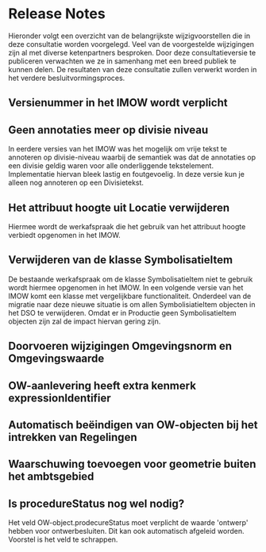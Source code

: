 # Release Notes

Hieronder volgt een overzicht van de belangrijkste wijzigvoorstellen die in deze consultatie worden voorgelegd. Veel van de voorgestelde wijzigingen zijn al met  diverse ketenpartners besproken. Door deze consultatieversie te publiceren verwachten we ze in samenhang met een breed publiek te kunnen delen. De resultaten van deze consultatie zullen verwerkt worden in het verdere besluitvormingsproces.

## Versienummer in het IMOW wordt verplicht

## Geen annotaties meer op divisie niveau

In eerdere versies van het IMOW was het mogelijk om vrije tekst te annoteren op divisie-niveau waarbij de semantiek was dat de annotaties op een divisie geldig waren voor alle onderliggende tekstelement. Implementatie hiervan bleek lastig en foutgevoelig. In deze versie kun je alleen nog annoteren op een Divisietekst.

## Het attribuut hoogte uit Locatie verwijderen

Hiermee wordt de werkafspraak die het gebruik van het attribuut hoogte verbiedt opgenomen in het IMOW.

## Verwijderen van de klasse SymbolisatieItem

De bestaande werkafspraak om de klasse SymbolisatieItem niet te gebruik wordt hiermee opgenomen in het IMOW. In een volgende versie van het IMOW komt een klasse met vergelijkbare functionaliteit. Onderdeel van de migratie naar deze nieuwe situatie is om allen SymbolisiatieItem objecten in het DSO te verwijderen. Omdat er in Productie geen SymbolisatieItem objecten zijn zal de impact hiervan gering zijn.

## Doorvoeren wijzigingen Omgevingsnorm en Omgevingswaarde

## OW-aanlevering heeft extra kenmerk expressionIdentifier

## Automatisch beëindigen van OW-objecten bij het intrekken van Regelingen

## Waarschuwing toevoegen voor geometrie buiten het ambtsgebied



## Is procedureStatus nog wel nodig?

Het veld OW-object.prodecureStatus moet verplicht de waarde 'ontwerp' hebben voor ontwerbesluiten. Dit kan ook automatisch afgeleid worden. Voorstel is het veld te schrappen.


